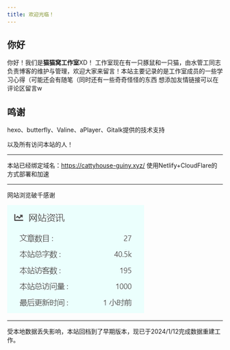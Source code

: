 ```yaml
---
title: 欢迎光临！
---
```

## 你好
你好！我们是**猫猫窝工作室**XD！
工作室现在有一只豚鼠和一只猫，由水管工同志负责博客的维护与管理，欢迎大家来留言！本站主要记录的是工作室成员的一些学习心得（可能还会有随笔（同时还有一些奇奇怪怪的东西
想添加友情链接可以在评论区留言w

## 鸣谢
hexo、butterfly、Valine、aPlayer、Gitalk提供的技术支持

以及所有访问本站的人！

***

本站已经绑定域名：https://cattyhouse-guiny.xyz/
使用Netlify+CloudFlare的方式部署和加速

***

网站浏览破千感谢

![](https://raw.githubusercontent.com/Guiny-Time/PictureBed/main/dame20210704140927.png)

***

受本地数据丢失影响，本站回档到了早期版本，现已于2024/1/12完成数据重建工作。